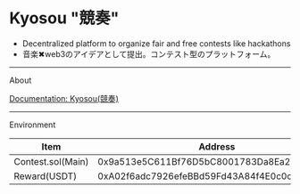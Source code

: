 # Kyosou "競奏"
* Decentralized platform to organize fair and free contests like hackathons 
* 音楽✖︎web3のアイデアとして提出。コンテスト型のプラットフォーム。

***
About

[Documentation: Kyosou(競奏)](https://www.canva.com/design/DAFf_XCmNyY/4gmTqRDNe7XyuKkZOoJT6w/view?utm_content=DAFf_XCmNyY&utm_campaign=designshare&utm_medium=link&utm_source=publishsharelink)

***
Environment

|Item|Address|
|---|---|
|Contest.sol(Main)|0x9a513e5C611Bf76D5bC8001783Da8Ea2F3456115|
|Reward(USDT)|0xA02f6adc7926efeBBd59Fd43A84f4E0c0c91e832|

